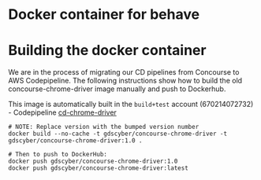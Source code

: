 # Docker container for behave

# Building the docker container 

We are in the process of migrating our CD pipelines from Concourse to AWS Codepipeline. The following instructions show how to build the old concourse-chrome-driver image manually and push to Dockerhub.

This image is automatically built in the `build+test` account (670214072732) - Codepipeline [cd-chrome-driver](https://eu-west-2.console.aws.amazon.com/codesuite/codepipeline/pipelines/cd-chrome-driver/view?region=eu-west-2)

```
# NOTE: Replace version with the bumped version number
docker build --no-cache -t gdscyber/concourse-chrome-driver -t gdscyber/concourse-chrome-driver:1.0 .

# Then to push to DockerHub:
docker push gdscyber/concourse-chrome-driver:1.0
docker push gdscyber/concourse-chrome-driver:latest 
```